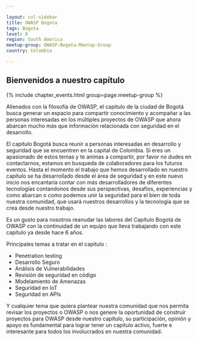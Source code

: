 ```yaml
---

layout: col-sidebar
title: OWASP Bogota
tags: Bogota
level: 0
region: South America
meetup-group: OWASP-Bogota-Meetup-Group
country: Colombia

---
```


## Bienvenidos a nuestro capítulo 

{% include chapter_events.html group=page.meetup-group %}

Alienados con la filosofía de OWASP, el capitulo de la ciudad de Bogotá busca generar un espacio para compartir conocimiento y acompañar a las personas interesadas en los múltiples proyectos de OWASP que ahora abarcan mucho más que información relacionada con seguridad en el desarrollo.

El capítulo Bogotá busca reunir a personas interesadas en desarrollo y seguridad que se encuentren en la capital de Colombia. Si eres un apasionado de estos temas y te animas a compartir, por favor no dudes en contactarnos, estamos en busqueda de colaboradores para los futuros eventos. Hasta el momento el trabajo que hemos desarrollado en nuestro capítulo se ha desarrollado desde el área de seguridad y en este nuevo inicio nos encantaría contar con más desarrolladores de diferentes tecnologías contandonos desde sus perspectivas, desafios, experiencias y como abarcan o como podemos unir la seguridad para el bien de toda nuestra comunidad, que usará nuestros desarrollos y la tecnología que se crea desde nuestro trabajo.
 
Es un gusto para nosotros reanudar las labores del Capítulo Bogotá de OWASP con la continuidad de un equipo que lleva trabajando con este capítulo ya desde hace 6 años.


Principales temas a tratar en el capitulo :

  - Penetration testing
  - Desarrollo Seguro
  - Análisis de Vulnerabilidades
  - Revisión de seguridad en código
  - Modelamiento de Amenazas
  - Seguridad en IoT
  - Seguridad en APIs
 
 Y cualquier tema que quiera plantear nuestra comunidad que nos permita revisar los proyectos o OWASP o nos genere la oportunidad de construir proyectos para OWASP desde nuestro capítulo, su participación, opinión y apoyo es fundamental para lograr tener un capítulo activo, fuerte e interesante para todos los involucrados en nuestra comunidad.
 
 
